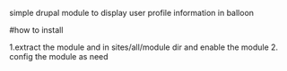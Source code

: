 simple drupal module to display user profile information in balloon 

#how to install 

1.extract the module and in sites/all/module dir and enable the module
2. config the module as need 


